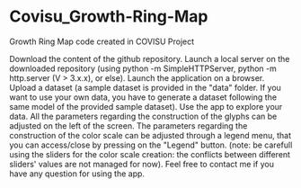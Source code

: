 # Covisu_Growth-Ring-Map
Growth Ring Map code created in COVISU Project


Download the content of the github repository.
Launch a local server on the downloaded repository (using python -m SimpleHTTPServer, python -m http.server (V > 3.x.x), or else).
Launch the application on a browser. 
Upload a dataset (a sample dataset is provided in the "data" folder. If you want to use your own data, you have to generate a dataset following the same model of the provided sample dataset).
Use the app to explore your data. All the parameters regarding the construction of the glyphs can be adjusted on the left of the screen. The parameters regarding the construction of the color scale can be adjusted through a legend menu, that you can access/close by pressing on the "Legend" button.
(note: be carefull using the sliders for the color scale creation: the conflicts between different sliders' values are not managed for now).
Feel free to contact me if you have any question for using the app.

